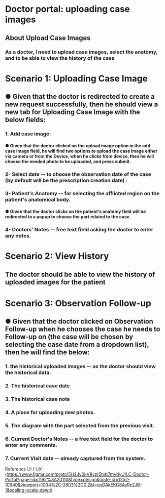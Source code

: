 # Doctor portal: uploading case images

## About Upload Case Images

### As a doctor, I need to upload case images, select the anatomy, and to be able to view the history of the case

# Scenario 1: Uploading Case Image

## ● Given that the doctor is redirected to create a new request successfully, then he should view a new tab for Uploading Case Image with the below fields:
### 1. Add case image: 
#### ● Given that the doctor clicked on the upload image option in the add case image field, he will find two options to upload the case image either via camera or from the Device, when he clicks from device, then he will choose the needed photo to be uploaded, and press submit.
### 2- Select date -- to choose the observation date of the case (by default will be the prescription creation date) : 
### 3- Patient's Anatomy -- for selecting the afflicted region on the patient's anatomical body.
#### ● Given that the doctor clicks on the patient's anatomy field will be redirected to a popup to choose the part related to the case.
### 4- Doctors' Notes -- free text field asking the doctor to enter any notes.



# Scenario 2: View History
## The doctor should be able to view the history of uploaded images for the patient

# Scenario 3: Observation Follow-up
## ● Given that the doctor clicked on Observation Follow-up when he chooses the case he needs to Follow-up on (the case will be chosen by selecting the case date from a dropdown list), then he will find the below:
### 1. the historical uploaded images -- as the doctor should view the historical data. 
### 2. The historical case date
### 3. The historical case note 
### 4. A place for uploading new photos. 
### 5. The diagram with the part selected from the previous visit. 
### 6. Current Doctor's Notes -- a free text field for the doctor to enter any comments. 
### 7. Current Visit date -- already captured from the system.

Reference UI / UX: (https://www.figma.com/proto/5H2Jv0kV8yzr5tvb7mVdyU/LC-Doctor-Portal?page-id=1192%3A20110&type=design&node-id=1252-10940&viewport=1004%2C-2603%2C0.2&t=quDAkEKG8AyRe2JB-1&scaling=scale-down)
